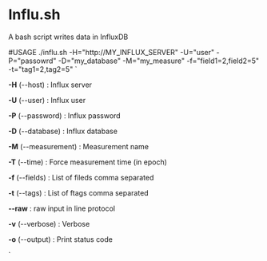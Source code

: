 # Influ.sh
A bash script writes data in InfluxDB

#USAGE
./influ.sh -H="http://MY_INFLUX_SERVER" -U="user" -P="passowrd" -D="my_database" -M="my_measure" -f="field1=2,field2=5" -t="tag1=2,tag2=5"
`

**-H** (--host) : Influx server

**-U** (--user) : Influx user

**-P** (--password) : Influx password

**-D** (--database) : Influx database

**-M** (--measurement) : Measurement name

**-T** (--time) : Force measurement time (in epoch)

**-f** (--fields) : List of fileds comma separated

**-t** (--tags) : List of ftags comma separated

**--raw** : raw input in line protocol



**-v** (--verbose) : Verbose

**-o** (--output) : Print status code

`
